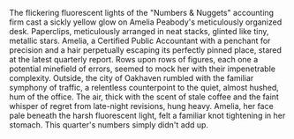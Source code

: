The flickering fluorescent lights of the "Numbers & Nuggets" accounting firm cast a sickly yellow glow on Amelia Peabody's meticulously organized desk.  Paperclips, meticulously arranged in neat stacks, glinted like tiny, metallic stars.  Amelia, a Certified Public Accountant with a penchant for precision and a hair perpetually escaping its perfectly pinned place, stared at the latest quarterly report.  Rows upon rows of figures, each one a potential minefield of errors, seemed to mock her with their impenetrable complexity.  Outside, the city of Oakhaven rumbled with the familiar symphony of traffic, a relentless counterpoint to the quiet, almost hushed, hum of the office.  The air, thick with the scent of stale coffee and the faint whisper of regret from late-night revisions, hung heavy.  Amelia, her face pale beneath the harsh fluorescent light, felt a familiar knot tightening in her stomach.  This quarter's numbers simply didn't add up.
